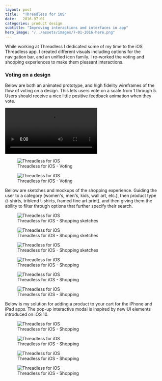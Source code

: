 ```yaml
---
layout: post
title:  "Threadless for iOS"
date:   2016-07-01
categories: product design
subtitle: "Improving interactions and interfaces in app"
hero_image: "/../assets/images/7-01-2016-hero.png"
---
```

While working at Threadless I dedicated some of my time to the iOS Threadless app. I created different visuals including options for the navigation bar, and an unified icon family. I re-worked the voting and shopping experiences to make them pleasant interactions.

### Voting on a design
Below are both an animated prototype, and high fidelity wireframes of the flow of voting on a design. This lets users vote on a scale from 1 through 5. Users should receive a nice little positive feedback animation when they vote.

<video autoplay preload loop src="../../../../../../assets/images/threadlessapp.mov"><source src="../../../../../../assets/images/threadlessapp.mov %}" type="video/mp4"></video>

<figure>
	<img src="../../../../../../assets/images/threadless-ios-1.png" alt="Threadless for iOS" />
	<figcaption class="media-caption center">Threadless for iOS - Voting</figcaption>
</figure>

<figure>
	<img src="../../../../../../assets/images/threadless-ios-2.png" alt="Threadless for iOS" />
	<figcaption class="media-caption center">Threadless for iOS - Voting</figcaption>
</figure>

Bellow are sketches and mockups of the shopping experience. Guiding the user to a category (women's, men's, kids, wall art, etc.), then product type (t-shirts, triblend t-shirts, framed fine art print), and then giving them the ability to filter through options that further specify their search.

<figure>
	<img src="../../../../../../assets/images/ios-scan.jpg" alt="Threadless for iOS" />
	<figcaption class="media-caption center">Threadless for iOS - Shopping sketches</figcaption>
</figure>

<figure>
	<img src="../../../../../../assets/images/ios-scan-2.jpg" alt="Threadless for iOS" />
	<figcaption class="media-caption center">Threadless for iOS - Shopping sketches</figcaption>
</figure>

<figure>
	<img src="../../../../../../assets/images/ios-scan-3.jpg" alt="Threadless for iOS" />
	<figcaption class="media-caption center">Threadless for iOS - Shopping sketches</figcaption>
</figure>

<figure>
	<img src="../../../../../../assets/images/threadless-ios-3.png" alt="Threadless for iOS" />
	<figcaption class="media-caption center">Threadless for iOS - Shopping</figcaption>
</figure>

<figure>
	<img src="../../../../../../assets/images/threadless-ios-4.png" alt="Threadless for iOS" />
	<figcaption class="media-caption center">Threadless for iOS - Shopping</figcaption>
</figure>

<figure>
	<img src="../../../../../../assets/images/threadless-ios-5.png" alt="Threadless for iOS" />
	<figcaption class="media-caption center">Threadless for iOS - Shopping</figcaption>
</figure>

Below is my solution for adding a product to your cart for the iPhone and iPad apps. The pop-up interactive modal is inspired by new UI elements introduced on iOS 10.

<figure>
	<img src="../../../../../../assets/images/threadless-ios-6.png" alt="Threadless for iOS" />
	<figcaption class="media-caption center">Threadless for iOS - Shopping</figcaption>
</figure>

<figure>
	<img src="../../../../../../assets/images/threadless-ios-7.png" alt="Threadless for iOS" />
	<figcaption class="media-caption center">Threadless for iOS - Shopping</figcaption>
</figure>

<figure>
	<img src="../../../../../../assets/images/threadless-ios-8.png" alt="Threadless for iOS" />
	<figcaption class="media-caption center">Threadless for iOS - Shopping</figcaption>
</figure>

<figure>
	<img src="../../../../../../assets/images/threadless-ios-9.png" alt="Threadless for iOS" />
	<figcaption class="media-caption center">Threadless for iOS - Shopping</figcaption>
</figure>

